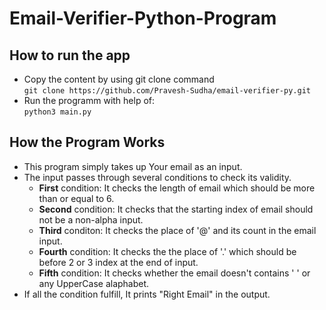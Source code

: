 # Email-Verifier-Python-Program

<h2>How to run the app</h2>

* Copy the content by using git clone command </br>
  ```git clone https://github.com/Pravesh-Sudha/email-verifier-py.git```
* Run the programm with help of:</br>
  ```python3 main.py```

<h2>How the Program Works</h2>

* This program simply takes up Your email as an input.</br>
* The input passes through several conditions to check its validity.</br>
   * <b>First</b> condition: It checks the length of email which should be more than or equal to 6.</br>
   * <b>Second</b> condition: It checks that the starting index of email should not be a non-alpha input.</br>
   * <b>Third</b> conditon: It checks the place of '@' and its count in the email input. </br>
   * <b>Fourth</b> condition: It checks the the place of '.' which should be before 2 or 3 index at the end of input. </br>
   * <b>Fifth</b> condition: It checks whether the email doesn't contains ' ' or any UpperCase alaphabet.</br>
* If all the condition fulfill, It prints "Right Email" in the output.  

